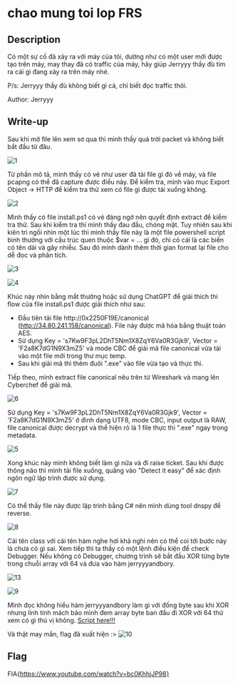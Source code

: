 # chao mung toi lop FRS
## Description
Có một sự cố đã xảy ra với máy của tôi, dường như có một user mới được tạo trên máy, may thay đã có traffic của máy, hãy giúp Jerryyy thầy đù tìm ra cái gì đang xảy ra trên máy nhé.

P/s: Jerryyy thầy đù không biết gì cả, chỉ biết đọc traffic thôi.

Author: Jerryyy

## Write-up
Sau khi mở file lên xem sơ qua thì mình thấy quá trời packet và không biết bắt đầu từ đâu.

![1](https://github.com/tlmt009147/2025-Tech-Test/blob/79fa7a369d19386eef8edf95d6d14ba6269899b7/forensics/chao%20mung%20toi%20lop%20FRS/assets/1.png)

Từ phần mô tả, mình thấy có vẻ như user đã tải file gì đó về máy, và file pcapng có thể đã capture được điều này. Để kiểm tra, mình vào mục Export Object -> HTTP để kiểm tra
thử xem có file gì được tải xuống không.

![2](https://github.com/tlmt009147/2025-Tech-Test/blob/79fa7a369d19386eef8edf95d6d14ba6269899b7/forensics/chao%20mung%20toi%20lop%20FRS/assets/2.png)

Mình thấy có file install.ps1 có vẻ đáng ngờ nên quyết định extract để kiểm tra thử. Sau khi kiểm tra thì mình thấy đau đầu, chóng mặt. Tuy nhiên sau khi kiên trì 
ngồi nhìn một lúc thì mình thấy file này là một file powershell script bình thường với cấu trúc quen thuộc $var =  ... gì đó, chỉ có cái là các biến có tên dài và gây 
nhiễu. Sau đó mình dành thêm thời gian format lại file cho dễ đọc và phân tích.

![3](https://github.com/tlmt009147/2025-Tech-Test/blob/79fa7a369d19386eef8edf95d6d14ba6269899b7/forensics/chao%20mung%20toi%20lop%20FRS/assets/3.png)

![4](https://github.com/tlmt009147/2025-Tech-Test/blob/79fa7a369d19386eef8edf95d6d14ba6269899b7/forensics/chao%20mung%20toi%20lop%20FRS/assets/4.png)

Khúc này nhìn bằng mắt thường hoặc sử dụng ChatGPT để giải thích thì flow của file install.ps1 được giải thích như sau:
- Đầu tiên tải file http://0x2250F19E/canonical (http://34.80.241.158/canonical). File này được mã hóa bằng thuật toán AES.
- Sử dụng Key = 's7Kw9F3pL2DhT5Nm1X8ZqY6Va0R3Gjk9', Vector = 'F2a8K7dG1N9X3mZ5' và mode CBC để giải mã file canonical vừa tải vào một file mới trong thư mục temp\.
- Sau khi giải mã thì thêm đuôi ".exe" vào file vừa tạo và thực thi.

Tiếp theo, mình extract file canonical nêu trên từ Wireshark và mang lên Cyberchef để giải mã.

![6](https://github.com/tlmt009147/2025-Tech-Test/blob/79fa7a369d19386eef8edf95d6d14ba6269899b7/forensics/chao%20mung%20toi%20lop%20FRS/assets/6.png)

Sử dụng Key = 's7Kw9F3pL2DhT5Nm1X8ZqY6Va0R3Gjk9', Vector = 'F2a8K7dG1N9X3mZ5' ở đinh dạng UTF8, mode CBC, input output là RAW, file canonical được decrypt và thể 
hiện rõ là 1 file thực thi ".exe" ngay trong metadata.

![5](https://github.com/tlmt009147/2025-Tech-Test/blob/79fa7a369d19386eef8edf95d6d14ba6269899b7/forensics/chao%20mung%20toi%20lop%20FRS/assets/5.png)

Xong khúc này mình không biết làm gì nữa và đi raise ticket. Sau khi được thông não thì mình tải file xuống, quăng vào "Detect it easy" để xác định ngôn ngữ lập trình được sử dụng.

![7](https://github.com/tlmt009147/2025-Tech-Test/blob/79fa7a369d19386eef8edf95d6d14ba6269899b7/forensics/chao%20mung%20toi%20lop%20FRS/assets/7.png)

Có thể thấy file này được lập trình bằng C# nên mình dùng tool dnspy để reverse.

![8](https://github.com/tlmt009147/2025-Tech-Test/blob/79fa7a369d19386eef8edf95d6d14ba6269899b7/forensics/chao%20mung%20toi%20lop%20FRS/assets/8.png)

Cái tên class với cái tên hàm nghe hơi khả nghi nên có thể coi tới bước này là chưa có gì sai. Xem tiếp thì ta thấy có một lệnh điều kiện để check Debugger.
Nếu không có Debugger, chương trình sẽ bắt đầu XOR từng byte trong chuỗi array với 64 và đưa vào hàm jerryyyandbory.

![13](https://github.com/tlmt009147/2025-Tech-Test/blob/1fcee1f5da36c313088d3ba3ce508f42bb524bf7/forensics/chao%20mung%20toi%20lop%20FRS/assets/13.png)

![9](https://github.com/tlmt009147/2025-Tech-Test/blob/1fcee1f5da36c313088d3ba3ce508f42bb524bf7/forensics/chao%20mung%20toi%20lop%20FRS/assets/9.png)

Mình đọc không hiểu hàm jerryyyandbory làm gì với đống byte sau khi XOR nhưng linh tính mách bảo mình đem array byte ban đầu đi XOR với 64 thử xem có gì thú vị không.
[Script here!!!](https://github.com/tlmt009147/2025-Tech-Test/blob/1fcee1f5da36c313088d3ba3ce508f42bb524bf7/forensics/chao%20mung%20toi%20lop%20FRS/assets/xor.py)

Và thật may mắn, flag đã xuất hiện :> 
![10](https://github.com/tlmt009147/2025-Tech-Test/blob/1fcee1f5da36c313088d3ba3ce508f42bb524bf7/forensics/chao%20mung%20toi%20lop%20FRS/assets/10.png)

## Flag
FIA{https://www.youtube.com/watch?v=bc0KhhjJP98}
